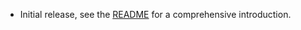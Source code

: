 * Initial release, see the [README](https://github.com/gseitz/sbt-release/blob/master/README.md) for a comprehensive introduction.
